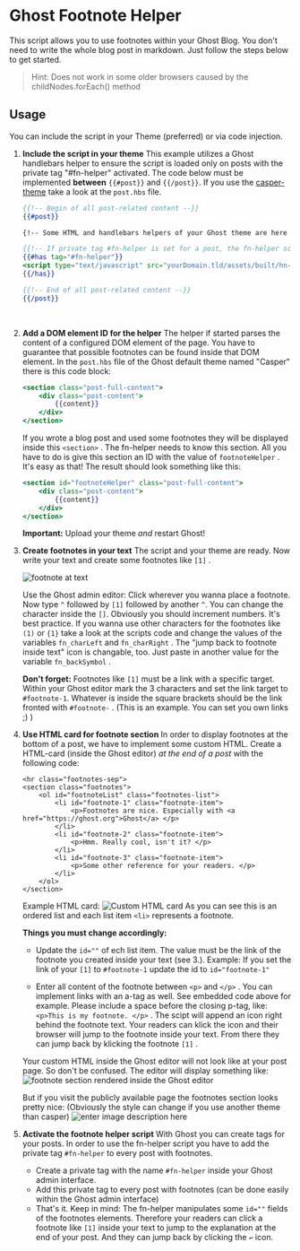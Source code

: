 # Ghost Footnote Helper
This script allows you to use footnotes within your Ghost Blog. You don't need to write the whole blog post in markdown. Just follow the steps below to get started.

>Hint: Does not work in some older browsers caused by the childNodes.forEach() method

## Usage
You can include the script in your Theme (preferred) or via code injection.

1. **Include the script in your theme**
	This example utilizes a Ghost handlebars helper to ensure the script is loaded only on posts with the private
	tag "#fn-helper" activated. The code below must be implemented **between** `{{#post}}` and `{{/post}}`.
	If you use the [casper-theme](https://github.com/TryGhost/Casper) take a look at the `post.hbs` file.

	```hbs
	{{!-- Begin of all post-related content --}}
	{{#post}}
	
	{!-- Some HTML and handlebars helpers of your Ghost theme are here --}}

	{{!-- If private tag #fn-helper is set for a post, the fn-helper script will be loaded --}}
	{{#has tag="#fn-helper"}}
	<script type="text/javascript" src="yourDomain.tld/assets/built/hn-helper.js" defer></script>
	{{/has}}

	{{!-- End of all post-related content --}}
	{{/post}}
	```
	&nbsp;

2. **Add a DOM element ID for the helper**
	The helper if started parses the content of a configured DOM element of the page. You have to guarantee that possible footnotes can be found inside that DOM element. In the `post.hbs` file of the Ghost default theme named "Casper" there is this code block:
	```hbs
	<section class="post-full-content">
		<div class="post-content">
			{{content}}
		</div>
	</section>
	```
	If you wrote a blog post and used some footnotes they will be displayed inside this `<section>` .
	The fn-helper needs to know this section. All you have to do is give this section an ID with the value of `footnoteHelper` . It's easy as that! The result should look something like this:
	```hbs
	<section id="footnoteHelper" class="post-full-content">
		<div class="post-content">
			{{content}}
		</div>
	</section>
	```
	**Important:** Upload your theme *and* restart Ghost!
	&nbsp;
	
3. **Create footnotes in your text**
	The script and your theme are ready. Now write your text and create some footnotes like `[1]` .
	
	![footnote at text](https://raw.githubusercontent.com/f1r3-exe/ghost-footnote-helper/master/pictures/footnote-at-text.jpg)
	
	Use the Ghost admin editor:
	Click wherever you wanna place a footnote. Now type `^` followed by `[1]` followed by another `^`. You can change the character inside the `[]`. Obviously you should increment numbers. It's best practice.
If you wanna use other characters for the footnotes like `(1)` or `{1}` take a look at the scripts code and change the values of the variables `fn_charLeft` and `fn_charRight` . The "jump back to footnote inside text" icon is changable, too. Just paste in another value for the variable `fn_backSymbol` .
	
	**Don't forget:** Footnotes like `[1]` must be a link with a specific target. Within your Ghost editor mark the 3 characters and set the link target to `#footnote-1`.
	Whatever is inside the square brackets should be the link fronted with `#footnote-` . (This is an example. You can set you own links ;) )
&nbsp;

4. **Use HTML card for footnote section**
	In order to display footnotes at the bottom of a post, we have to implement some custom HTML. Create a HTML-card (inside the Ghost editor) *at the end of a post* with the following code:
	```hmtl
	<hr class="footnotes-sep">
	<section class="footnotes">
		<ol id="footnoteList" class="footnotes-list">
			<li id="footnote-1" class="footnote-item">
				<p>Footnotes are nice. Especially with <a href="https://ghost.org">Ghost</a> </p>
			</li>
			<li id="footnote-2" class="footnote-item">
				<p>Hmm. Really cool, isn't it? </p>
			</li>
			<li id="footnote-3" class="footnote-item">
				<p>Some other reference for your readers. </p>
			</li>
		</ol>
	</section>
	```
	Example HTML card:
![Custom HTML card](https://raw.githubusercontent.com/f1r3-exe/ghost-footnote-helper/master/pictures/footnotes-editor-custom-html.PNG)
	As you can see this is an ordered list and each list item `<li>` represents a footnote.
	
	**Things you must change accordingly:**
	- Update the `id=""` of ech list item. The value must be the link of the footnote you created inside your text (see 3.). Example: If you set the link of your `[1]` to `#footnote-1` update the id to `id="footnote-1"`

	- Enter all content of the footnote between `<p>` and `</p>` . You can implement links with an a-tag as well.
	See embedded code above for example. Please include a space before the closing p-tag, like: `<p>This is my footnote. </p>` . The scipt will append an icon right behind the footnote text. Your readers can klick the icon and their browser will jump to the footnote inside your text. From there they can jump back by klicking the footnote `[1]` .
	
	Your custom HTML inside the Ghost editor will not look like at your post page. So don't be confused. The editor will display something like:
	![footnote section rendered inside the Ghost editor](https://raw.githubusercontent.com/f1r3-exe/ghost-footnote-helper/master/pictures/footnotes-editor-rendered.PNG)
	
	But if you visit the publicly available page the footnotes section looks pretty nice:
	(Obviously the style can change if you use another theme than casper)
	![enter image description here](https://raw.githubusercontent.com/f1r3-exe/ghost-footnote-helper/master/pictures/footnotes-at-post.PNG)
&nbsp;

5. **Activate the footnote helper script**
	With Ghost you can create tags for your posts. In order to use the fn-helper script you have to add the private tag `#fn-helper` to every post with footnotes.
	 - Create a private tag with the name `#fn-helper` inside your Ghost admin interface.
	 - Add this private tag to every post with footnotes (can be done easily within the Ghost admin interface)
	 - That's it. Keep in mind: The fn-helper manipulates some `id=""` fields of the footnotes elements. Therefore your readers can click a footnote like `[1]` inside your text to jump to the explanation at the end of your post. And they can jump back by clicking the `↩︎` icon.
